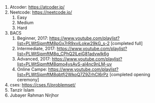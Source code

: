 1. Atcoder: https://atcoder.jp/
2. Neetcode: https://neetcode.io/
   1. Easy
   2. Medium
   3. Hard
3. BACS
   1. Beginner, 2017: https://www.youtube.com/playlist?list=PLWtSipmftM8pGx7rR9xviLokw29kG_s-2 [completed full]
   2. Intermediate, 2017: https://www.youtube.com/playlist?list=PLWtSipmftM8q_CPhQ2lLeiG81advwlk6g
   3. Advanced, 2017: https://www.youtube.com/playlist?list=PLWtSipmftM8qmo4ysAvS-aI4nc9nLM-uv
   4. Online Campe: https://www.youtube.com/playlist?list=PLWtSipmftM8qbtfj2WkoQ7Z9ZrhCl6rPz [completed opening ceremony]
4. cses: https://cses.fi/problemset/
5. Tanzir Islam
6. Jubayer Rahman Nirjhor
